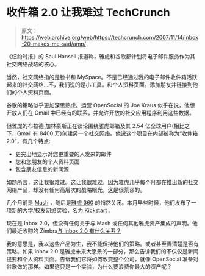 # 收件箱 2.0 让我难过 TechCrunch

> 原文：<https://web.archive.org/web/https://techcrunch.com/2007/11/14/inbox-20-makes-me-sad/amp/>

《纽约时报》的 Saul Hansell 报道称，雅虎和谷歌都计划将电子邮件服务作为其社交网络战略的核心。

当然，社交网络指的是脸书和 MySpace。不是已经通过我的电子邮件收件箱活跃起来的社交网络…不，我们说的是小工具。和个人资料页面。添加朋友并链接到他们的个人资料页面。

谷歌的策略似乎更加深思熟虑。运营 OpenSocial 的 Joe Kraus 似乎在说，他想开放人们在 Gmail 中已经有的联系，并允许开放的社交应用程序利用这些数据。

但雅虎的布拉德·加林豪斯正在谈论围绕雅虎邮箱及其 2.54 亿全球用户(相比之下，Gmail 有 8400 万)创建另一个社交网络。他说这个项目在内部被称为“收件箱 2.0”，有几个特点:

*   更突出地显示对您更重要的人发来的邮件
*   您和您朋友的个人资料页面
*   包含朋友信息的新闻源

如题所言，这让我很难过。这让我很难过，因为雅虎几乎每个月都在推出新的社交网络产品，却没有任何高层次的战略眼光，这是很荒谬的。

几个月前是 [Mash](https://web.archive.org/web/20230125004310/http://techcrunch.com/2007/09/14/yahoo-invites-us-into-mash-its-new-social-network/) ，随后是[雅虎 360](https://web.archive.org/web/20230125004310/http://techcrunch.com/2007/10/23/yang-decides-to-shut-down-yahoo-360%E2%80%94nobody-notices/) 的悄然关闭。本月早些时候，他们发布了一项新的大学/校友网络实验，名为 [Kickstart](https://web.archive.org/web/20230125004310/http://techcrunch.com/2007/11/04/yahoo-launches-kickstart-a-new-social-network-around-college-students-and-alumni/) 。

现在是 Inbox 2.0，但没有任何关于与 Mash 或任何其他雅虎资产集成的声明。他们最近收购的 Zimbra[与 Inbox 2.0 有什么关系？](https://web.archive.org/web/20230125004310/http://techcrunch.com/2007/09/17/breaking-yahoo-acquires-zimbra-for-350-million/)

我的意思是，我以这些产品为生，我不能保持他们的策略。或者甚至弄清楚是否有策略。如果 Inbox 2.0 是雅虎未来大愿景的一部分，那么告诉我们的不仅仅是新闻提要和个人资料页面。告诉我们它将如何改变整个公司，就像 OpenSocial 准备对谷歌做的那样。如果这只是一个实验，为什么要浪费你最大的资产呢？

<amp-analytics data-credentials="include" class="i-amphtml-layout-fixed i-amphtml-layout-size-defined" i-amphtml-layout="fixed"></amp-analytics>